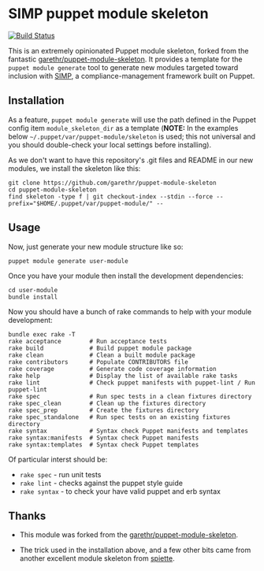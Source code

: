 # SIMP puppet module skeleton
[![Build Status](https://travis-ci.org/simp/puppet-module-skeleton.svg?branch=master)](https://travis-ci.org/simp/puppet-module-skeleton)


This is an extremely opinionated Puppet module skeleton, forked from the fantastic [garethr/puppet-module-skeleton](https://github.com/garethr/puppet-module-skeleton).  It provides a template for the `puppet module generate` tool to generate new modules targeted toward inclusion with [SIMP](https://github.com/NationalSecurityAgency/SIMP), a compliance-management framework built on Puppet.

## Installation

As a feature, `puppet module generate` will use the path defined in the Puppet config item `module_skeleton_dir` as a template (**NOTE:** In the examples below `~/.puppet/var/puppet-module/skeleton` is used; this not universal and you should double-check your local settings before installing).

As we don't want to have this repository's .git files and README in our new modules, we install the skeleton like this:

    git clone https://github.com/garethr/puppet-module-skeleton
    cd puppet-module-skeleton
    find skeleton -type f | git checkout-index --stdin --force --prefix="$HOME/.puppet/var/puppet-module/" --

## Usage

Now, just generate your new module structure like so:

    puppet module generate user-module

Once you have your module then install the development dependencies:

    cd user-module
    bundle install

Now you should have a bunch of rake commands to help with your module
development:

    bundle exec rake -T
    rake acceptance        # Run acceptance tests
    rake build             # Build puppet module package
    rake clean             # Clean a built module package
    rake contributors      # Populate CONTRIBUTORS file
    rake coverage          # Generate code coverage information
    rake help              # Display the list of available rake tasks
    rake lint              # Check puppet manifests with puppet-lint / Run puppet-lint
    rake spec              # Run spec tests in a clean fixtures directory
    rake spec_clean        # Clean up the fixtures directory
    rake spec_prep         # Create the fixtures directory
    rake spec_standalone   # Run spec tests on an existing fixtures directory
    rake syntax            # Syntax check Puppet manifests and templates
    rake syntax:manifests  # Syntax check Puppet manifests
    rake syntax:templates  # Syntax check Puppet templates

Of particular interst should be:

* `rake spec` - run unit tests
* `rake lint` - checks against the puppet style guide
* `rake syntax` - to check your have valid puppet and erb syntax

## Thanks

- This module was forked from the [garethr/puppet-module-skeleton](https://github.com/garethr/puppet-module-skeleton).

- The trick used in the installation above, and a few other bits came from
another excellent module skeleton from [spiette](https://github.com/spiette/puppet-module-skeleton).
